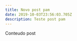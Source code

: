 ```yaml
---
title: Novo post pam
date: 2019-10-03T23:56:03.705Z
description: Teste post pam
---
```

Conteudo post

